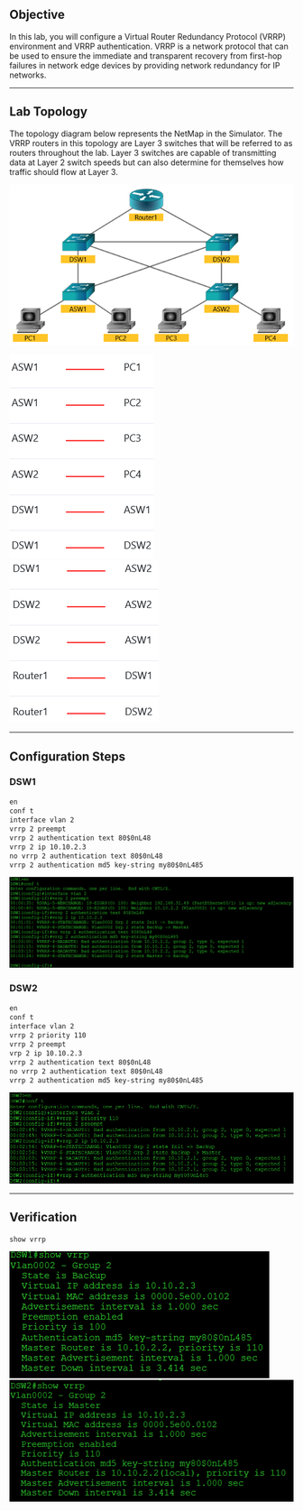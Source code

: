 ## Objective
In this lab, you will configure a Virtual Router Redundancy Protocol (VRRP) environment and VRRP authentication. VRRP is a network protocol that can be used to ensure the immediate and transparent recovery from first-hop failures in network edge devices by providing network redundancy for IP networks.

---

## Lab Topology
The topology diagram below represents the NetMap in the Simulator. The VRRP routers in this topology are Layer 3 switches that will be referred to as routers throughout the lab. Layer 3 switches are capable of transmitting data at Layer 2 switch speeds but can also determine for themselves how traffic should flow at Layer 3.

![topology](https://github.com/nickbruggen90/Boson-NetSim-Labs/blob/main/Images2/Screenshot%202025-05-28%20081940.png)

![connections chart 1](https://github.com/nickbruggen90/Boson-NetSim-Labs/blob/main/Images2/Screenshot%202025-05-28%20081957.png)
![connections chart 2](https://github.com/nickbruggen90/Boson-NetSim-Labs/blob/main/Images2/Screenshot%202025-05-28%20082005.png)

---

## Configuration Steps
### DSW1
```cisco
en
conf t
interface vlan 2
vrrp 2 preempt
vrrp 2 authentication text 80$0nL48
vrrp 2 ip 10.10.2.3
no vrrp 2 authentication text 80$0nL48
vrrp 2 authentication md5 key-string my80$0nL485
```
![DSW1 commands](https://github.com/nickbruggen90/Boson-NetSim-Labs/blob/main/Images2/Screenshot%202025-05-28%20082021.png)

### DSW2
```cisco
en
conf t
interface vlan 2
vrrp 2 priority 110
vrrp 2 preempt
vrp 2 ip 10.10.2.3
vrrp 2 authentication text 80$0nL48
no vrrp 2 authentication text 80$0nL48
vrrp 2 authentication md5 key-string my80$0nL485
```
![DSW2 commands](https://github.com/nickbruggen90/Boson-NetSim-Labs/blob/main/Images2/Screenshot%202025-05-28%20082033.png)

---

## Verification
```cisco
show vrrp
```
![verification 1](https://github.com/nickbruggen90/Boson-NetSim-Labs/blob/main/Images2/Screenshot%202025-05-28%20082042.png)
![verification 2](https://github.com/nickbruggen90/Boson-NetSim-Labs/blob/main/Images2/Screenshot%202025-05-28%20082051.png)
